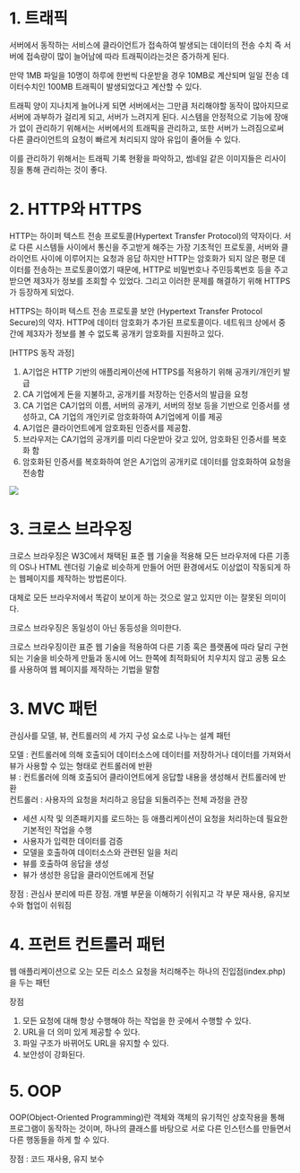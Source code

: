 <h1> 1. 트래픽 </h1>

서버에서 동작하는 서비스에 클라이언트가 접속하여 발생되는 데이터의 전송 수치 즉 서버에 접속량이 많이 늘어남에 따라 트래픽이라는것은 증가하게 된다.

만약 1MB 파일을 10명이 하루에 한번씩 다운받을 경우 10MB로 계산되며 일일 전송 데이터수치인 100MB 트래픽이 발생되었다고 계산할 수 있다.

트래픽 양이 지나치게 늘어나게 되면 서버에서는 그만큼 처리해야할 동작이 많아지므로 서버에 과부하가 걸리게 되고, 서버가 느려지게 된다.
시스템을 안정적으로 기능에 장애가 없이 관리하기 위해서는 서버에서의 트래픽을 관리하고, 또한 서버가 느려짐으로써 다른 클라이언트의 요청이 빠르게 처리되지 않아 유입이 줄어들 수 있다.

이를 관리하기 위해서는 트래픽 기록 현황을 파악하고, 썸네일 같은 이미지들은 리사이징을 통해 관리하는 것이 좋다.


<h1> 2. HTTP와 HTTPS </h1>

HTTP는 하이퍼 텍스트 전송 프로토콜(Hypertext Transfer Protocol)의 약자이다. 서로 다른 시스템들 사이에서 통신을 주고받게 해주는 가장 기초적인 프로토콜, 서버와 클라이언트 사이에 이루어지는 요청과 응답 하지만 HTTP는 암호화가 되지 않은 평문 데이터를 전송하는 프로토콜이였기 때문에, HTTP로 비밀번호나 주민등록번호 등을 주고 받으면 제3자가 정보를 조회할 수 있었다. 그리고 이러한 문제를 해결하기 위해 HTTPS가 등장하게 되었다.

HTTPS는 하이퍼 텍스트 전송 프로토콜 보안 (Hypertext Transfer Protocol Secure)의 약자. HTTP에 데이터 암호화가 추가된 프로토콜이다. 네트워크 상에서 중간에 제3자가 정보를 볼 수 없도록 공개키 암호화를 지원하고 있다.

[HTTPS 동작 과정]
1) A기업은 HTTP 기반의 애플리케이션에 HTTPS를 적용하기 위해 공개키/개인키 발급
2) CA 기업에게 돈을 지불하고, 공개키를 저장하는 인증서의 발급을 요청
3) CA 기업은 CA기업의 이름, 서버의 공개키, 서버의 정보 등을 기반으로 인증서를 생성하고, CA 기업의 개인키로 암호화하여 A기업에게 이를 제공
4) A기업은 클라이언트에게 암호화된 인증서를 제공함.
5) 브라우저는 CA기업의 공개키를 미리 다운받아 갖고 있어, 암호화된 인증서를 복호화 함
6) 암호화된 인증서를 복호화하여 얻은 A기업의 공개키로 데이터를 암호화하여 요청을 전송함


<img src="https://user-images.githubusercontent.com/60728267/118079270-d6ac3680-b3f2-11eb-83fd-91701470a789.png">

<h1> 3. 크로스 브라우징 </h1>

크로스 브라우징은 W3C에서 채택된 표준 웹 기술을 적용해 모든 브라우저에 다른 기종의 OS나 HTML 렌더링 기술로
비슷하게 만들어 어떤 환경에서도 이상없이 작동되게 하는 웹페이지를 제작하는 방법론이다.

대체로 모든 브라우저에서 똑같이 보이게 하는 것으로 알고 있지만 이는 잘못된 의미이다.

크로스 브라우징은 동일성이 아닌 동등성을 의미한다.

크로스 브라우징이란 표준 웹 기술을 적용하여 다른 기종 혹은 플랫폼에 따라 달리 구현되는 기술을 비슷하게 만듦과 동시에 어느 한쪽에 최적화되어 치우치지 않고 공통 요소를 사용하여 웹 페이지를 제작하는 기법을 말함

<h1> 3. MVC 패턴</h1>

관심사를 모델, 뷰, 컨트롤러의 세 가지 구성 요소로 나누는 설계 패턴

모델 : 컨트롤러에 의해 호출되어 데이터소스에 데이터를 저장하거나 데이터를 가져와서 뷰가 사용할 수 있는 형태로 컨트롤러에 반환<br>
뷰 : 컨트롤러에 의해 호출되어 클라이언트에게 응답할 내용을 생성해서 컨트롤러에 반환<br>
컨트롤러 : 사용자의 요청을 처리하고 응답을 되돌려주는 전체 과정을 관장<br>
- 세션 시작 및 의존패키지를 로드하는 등 애플리케이션이 요청을 처리하는데 필요한 기본적인 작업을 수행
- 사용자가 입력한 데이터를 검증
- 모델을 호출하여 데이터소스와 관련된 일을 처리
- 뷰를 호출하여 응답을 생성
- 뷰가 생성한 응답을 클라이언트에게 전달

장점 : 관심사 분리에 따른 장점. 개별 부문을 이해하기 쉬워지고 각 부문 재사용, 유지보수와 협업이 쉬워짐


<h1> 4. 프런트 컨트롤러 패턴</h1>

웹 애플리케이션으로 오는 모든 리소스 요청을 처리해주는 하나의 진입점(index.php)을 두는 패턴

장점
1) 모든 요청에 대해 항상 수행해야 하는 작업을 한 곳에서 수행할 수 있다.
2) URL을 더 의미 있게 제공할 수 있다.
3) 파일 구조가 바뀌어도 URL을 유지할 수 있다.
4) 보안성이 강화된다.

<h1> 5. OOP</h1>
OOP(Object-Oriented Programming)란 객체와 객체의 유기적인 상호작용을 통해 프로그램이 동작하는 것이며, 하나의 클래스를 바탕으로 서로 다른 인스턴스를 만들면서 다른 행동들을 하게 할 수 있다.

장점 : 코드 재사용, 유지 보수 

